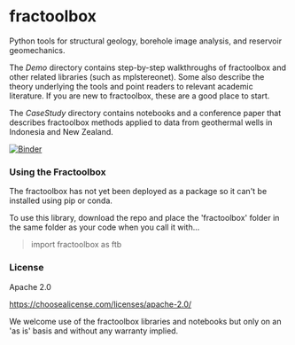 # fractoolbox

Python tools for structural geology, borehole image analysis, and reservoir geomechanics.  


The _Demo_ directory contains step-by-step walkthroughs of fractoolbox and other related libraries (such as mplstereonet). Some also describe the theory underlying the tools and point readers to relevant academic literature. If you are new to fractoolbox, these are a good place to start.

The _CaseStudy_ directory contains notebooks and a conference paper that describes fractoolbox methods applied to data from geothermal wells in Indonesia and New Zealand.     


[![Binder](https://mybinder.org/badge_logo.svg)](https://mybinder.org/v2/gh/ICWallis/fractoolbox/master)

### Using the Fractoolbox

The fractoolbox has not yet been deployed as a package so it can't be installed using pip or conda. 

To use this library, download the repo and place the 'fractoolbox' folder in the same folder as your code when you call it with...

> import fractoolbox as ftb


### License

Apache 2.0 

https://choosealicense.com/licenses/apache-2.0/

We welcome use of the fractoolbox libraries and notebooks but only on an 'as is' basis and without any warranty implied. 
